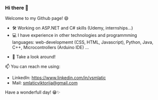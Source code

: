 ### Hi there 👋
Welcome to my Github page! 😄

- 🛠️ Working on ASP.NET and C# skills (Udemy, internships...)
- 💻 I have experience in other technologies and programmming languages: web-developmemt (CSS, HTML, Javascript),
 Python, Java, C++, Microcontrollers (Arduino IDE) ...
<!--
- 📃 Check out my CV: 
-->
- 🔎 Take a look around!

📫 You can reach me using:
- LinkedIn: https://www.linkedin.com/in/vsmlatic 
- Mail: smlaticviktorija@gmail.com

Have a wonderfull day! 😁✨
<!--
**ViktorijaSml/ViktorijaSml** is a ✨ _special_ ✨ repository because its `README.md` (this file) appears on your GitHub profile.

Here are some ideas to get you started:

- 🔭 I’m currently working on ...
- 🌱 I’m currently learning ...
- 👯 I’m looking to collaborate on ...
- 🤔 I’m looking for help with ...
- 💬 Ask me about ...
- 📫 How to reach me: ...
- 😄 Pronouns: ...
- ⚡ Fun fact: ...
-->
